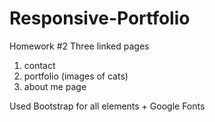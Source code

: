 # Responsive-Portfolio
Homework #2
Three linked pages 
1. contact
2. portfolio (images of cats)
3. about me page

Used Bootstrap for all elements + Google Fonts 
